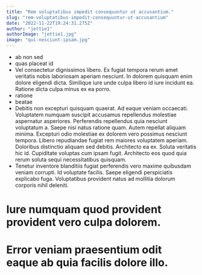 ```yaml
---
title: "Rem voluptatibus impedit consequuntur ut accusantium."
slug: "rem-voluptatibus-impedit-consequuntur-ut-accusantium"
date: "2022-11-22T19:24:31.275Z"
author: "jettie1"
authorImage: "jettie1.jpg"
image: "qui-nesciunt-ipsam.jpg"
---
```

- ab non sed
- quas placeat id
- Vel consectetur dignissimos libero.
Ex fugiat tempora rerum amet veritatis nobis laboriosam aperiam nesciunt.
In dolorem quisquam enim dolore eligendi dicta.
Similique iure unde culpa libero id iure incidunt ea.
Ratione dicta culpa minus ex ea porro.
- ratione
- beatae
- Debitis non excepturi quisquam quaerat. Ad eaque veniam occaecati. Voluptatem numquam suscipit accusamus repellendus molestiae aspernatur asperiores. Perferendis repellendus quia nesciunt voluptatum a. Saepe nisi natus ratione quam. Autem repellat aliquam minima.
Excepturi odio molestiae ex dolorem vero possimus nesciunt tempora. Libero repudiandae fugiat rem maiores voluptatem aperiam. Doloribus distinctio aliquam sed debitis.
Architecto ea ex. Soluta veritatis hic id. Cupiditate voluptas cum ipsam fugit. Architecto eos quod quia rerum soluta sequi necessitatibus quisquam.
- Tenetur inventore blanditiis fugiat perferendis vero maxime quibusdam veniam corrupti. Id voluptate facilis. Saepe eligendi perspiciatis explicabo fuga. Voluptatibus provident natus ad mollitia dolorum corporis nihil deleniti.
# Iure numquam quod provident provident vero culpa dolorem.
# Error veniam praesentium odit eaque ab quia facilis dolore illo.